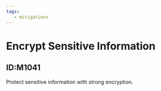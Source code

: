 ```yaml
---
tags:
   - mitigations
---
```

# Encrypt Sensitive Information
## ID:M1041
Protect sensitive information with strong encryption.
